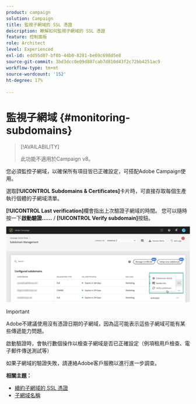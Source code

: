 ```yaml
---
product: campaign
solution: Campaign
title: 監視子網域的 SSL 憑證
description: 瞭解如何監視子網域的 SSL 憑證
feature: 控制面板
role: Architect
level: Experienced
exl-id: edd55d07-bf0b-44b0-8281-be69c698d5e8
source-git-commit: 3bd3dcc0e09d887cab7d810d43f2c72bb4251ac9
workflow-type: tm+mt
source-wordcount: '152'
ht-degree: 17%

---
```


# 監視子網域 {#monitoring-subdomains}

>[!AVAILABILITY]
>
>此功能不適用於Campaign v8。

您必須監控子網域，以確保所有項目皆已正確設定，可搭配Adobe Campaign使用。

選取&#x200B;**[!UICONTROL Subdomains & Certificates]**&#x200B;卡片時，可直接存取每個生產執行個體的子網域清單。

**[!UICONTROL Last verification]**&#x200B;欄會指出上次驗證子網域的時間。 您可以隨時按一下&#x200B;**啟動驗證……** / **[!UICONTROL Verify subdomain]**&#x200B;按鈕。

![](assets/subdomain_verification.png)

>[!IMPORTANT]
>
>Adobe不建議使用沒有憑證日期的子網域，因為這可能表示這些子網域可能有某些傳遞能力問題。

啟動驗證時，會執行數個操作以檢查子網域是否已正確設定（例項租用戶檢查、電子郵件傳送測試等）

如果子網域的驗證失敗，請連絡Adobe客戶服務以進行進一步調查。

**相關主題：**

* [續約子網域的 SSL 憑證](../../subdomains-certificates/using/renewing-subdomain-certificate.md)
* [子網域名稱](../../subdomains-certificates/using/subdomains-branding.md)
